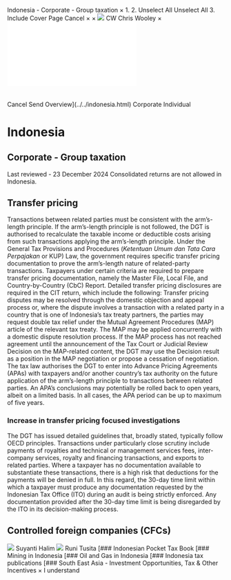 Indonesia - Corporate - Group taxation
×
1.
2.
Unselect All
Unselect All
3.
Include Cover Page
Cancel
×
×
![](../../-/media/world-wide-tax-summaries/attachments/global---chris-wooley.ashx%3Frev=ac5e5f3223b34096b1afc2a6009c7320&revision=ac5e5f32-23b3-4096-b1af-c2a6009c7320&hash=859B7ADC84DC2CBEC9760E9E6EE7DE6D0A8BFCDF)
CW
Chris Wooley
×
![](group-taxation.html)
######
Cancel
Send
Overview](../../indonesia.html)
Corporate
Individual
# Indonesia
## Corporate - Group taxation
Last reviewed - 23 December 2024
Consolidated returns are not allowed in Indonesia.
## Transfer pricing
Transactions between related parties must be consistent with the arm’s-length principle. If the arm’s-length principle is not followed, the DGT is authorised to recalculate the taxable income or deductible costs arising from such transactions applying the arm’s-length principle.
Under the General Tax Provisions and Procedures (*Ketentuan Umum dan Tata Cara Perpajakan* or KUP) Law, the government requires specific transfer pricing documentation to prove the arm’s-length nature of related-party transactions.
Taxpayers under certain criteria are required to prepare transfer pricing documentation, namely the Master File, Local File, and Country-by-Country (CbC) Report.
Detailed transfer pricing disclosures are required in the CIT return, which include the following:
Transfer pricing disputes may be resolved through the domestic objection and appeal process or, where the dispute involves a transaction with a related party in a country that is one of Indonesia’s tax treaty partners, the parties may request double tax relief under the Mutual Agreement Procedures (MAP) article of the relevant tax treaty. The MAP may be applied concurrently with a domestic dispute resolution process. If the MAP process has not reached agreement until the announcement of the Tax Court or Judicial Review Decision on the MAP-related content, the DGT may use the Decision result as a position in the MAP negotiation or propose a cessation of negotiation.
The tax law authorises the DGT to enter into Advance Pricing Agreements (APAs) with taxpayers and/or another country’s tax authority on the future application of the arm’s-length principle to transactions between related parties. An APA’s conclusions may potentially be rolled back to open years, albeit on a limited basis. In all cases, the APA period can be up to maximum of five years.
### Increase in transfer pricing focused investigations
The DGT has issued detailed guidelines that, broadly stated, typically follow OECD principles. Transactions under particularly close scrutiny include payments of royalties and technical or management services fees, inter-company services, royalty and financing transactions, and exports to related parties.
Where a taxpayer has no documentation available to substantiate these transactions, there is a high risk that deductions for the payments will be denied in full. In this regard, the 30-day time limit within which a taxpayer must produce any documentation requested by the Indonesian Tax Office (ITO) during an audit is being strictly enforced. Any documentation provided after the 30-day time limit is being disregarded by the ITO in its decision-making process.
## Controlled foreign companies (CFCs)
![](../../-/media/world-wide-tax-summaries/indonesiasuyanti-halimindonesia--suyanti-halimjpg20200713131633974.ashx%3Frev=b0a593dfb07142e1951678fbc6ecb14a&revision=b0a593df-b071-42e1-9516-78fbc6ecb14a&hash=B009C15C5981717FDF5596D0098EBAB55DA3CB3B)
Suyanti Halim
![](../../-/media/world-wide-tax-summaries/indonesiaruni-tusitaindonesia--runi-tusitajpg20200713131730880.ashx%3Frev=ebaf430602b843e5a9f4ac347a9fea78&revision=ebaf4306-02b8-43e5-a9f4-ac347a9fea78&hash=A02AA8C2160A31C092210CCF8BF6515BD097FE6C)
Runi Tusita
[### Indonesian Pocket Tax Book
[### Mining in Indonesia
[### Oil and Gas in Indonesia
[### Indonesia tax publications
[### South East Asia - Investment Opportunities, Tax & Other Incentives
×
I understand